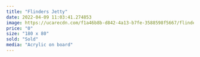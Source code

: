 ```yaml
---
title: "Flinders Jetty"
date: 2022-04-09 11:03:41.274853
image: https://ucarecdn.com/f1a46b8b-d842-4a13-b7fe-3588598f5667/flinders-jetty.jpg
price: "0"
size: "180 x 80"
sold: "Sold"
media: "Acrylic on board"
---
```


